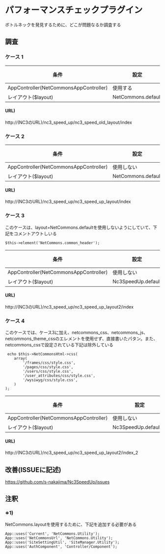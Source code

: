 パフォーマンスチェックプラグイン
==============

ボトルネックを発見するために、どこが問題なるか調査する

## 調査

 ### ケース 1

 | 条件 | 設定 | 備考
 | ---- | ------ | ------
 | AppController(NetCommonsAppController) | 使用する | 
 | レイアウト($layout) | NetCommons.default | ※1

 #### URL) 
 http://(NC3のURL)/nc3_speed_up/nc3_speed_old_layout/index
 
 
 ### ケース 2
 
 | 条件 | 設定 | 備考
 | ---- | ------ | ------
 | AppController(NetCommonsAppController) | 使用しない | 
 | レイアウト($layout) | NetCommons.default | ※1
 
 
 
 #### URL)
 http://(NC3のURL)/nc3_speed_up/nc3_speed_up_layout/index
 
 
 ### ケース 3
 
 このケースは、layout=NetCommons.defaultを使用しないようにしていて、下記をコメントアウトしいる
 ~~~
 $this->element('NetCommons.common_header');
 ~~~
 
 | 条件 | 設定 | 備考
 | ---- | ------ | ------
 | AppController(NetCommonsAppController) | 使用しない | 
 | レイアウト($layout) | Nc3SpeedUp.default |
 
 #### URL)
 http://(NC3のURL)/nc3_speed_up/nc3_speed_up_layout2/index
 
 
 ### ケース 4
 
 このケースでは、ケース3に加え、netcommons_css、netcommons_js、netcommons_theme_cssのエレメントを使用せず、直接書いたパタン。また、netcommons_cssで設定されている下記は除外している
~~~~
 echo $this->NetCommonsHtml->css(
	array(
		'/frames/css/style.css',
		'/pages/css/style.css',
		'/users/css/style.css',
		'/user_attributes/css/style.css',
		'/wysiwyg/css/style.css',
	)
);
~~~~
 
 | 条件 | 設定 | 備考
 | ---- | ------ | ------
 | AppController(NetCommonsAppController) | 使用しない | 
 | レイアウト($layout) | Nc3SpeedUp.default_2 | ※3
 
 #### URL)
 http://(NC3のURL)/nc3_speed_up/nc3_speed_up_layout2/index_2
 
 
 ## 改善(ISSUEに記述)

https://github.com/s-nakajima/Nc3SpeedUp/issues


 ## 注釈
   
 ### ※1) 
 NetCommons.layoutを使用するために、下記を追加する必要がある
 ~~~
 App::uses('Current', 'NetCommons.Utility');
 App::uses('NetCommonsUrl', 'NetCommons.Utility');
 App::uses('SiteSettingUtil', 'SiteManager.Utility');
 App::uses('AuthComponent', 'Controller/Component');
 ~~~
 
